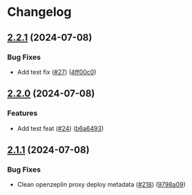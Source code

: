 # Changelog

## [2.2.1](https://github.com/Lilypad-Tech/test-lilypad-releases/compare/v2.2.0...v2.2.1) (2024-07-08)


### Bug Fixes

* Add test fix ([#27](https://github.com/Lilypad-Tech/test-lilypad-releases/issues/27)) ([4ff00c0](https://github.com/Lilypad-Tech/test-lilypad-releases/commit/4ff00c097db9f76cbe35205b7c4d2230f2d36145))

## [2.2.0](https://github.com/Lilypad-Tech/test-lilypad-releases/compare/v2.1.1...v2.2.0) (2024-07-08)


### Features

* Add test feat ([#24](https://github.com/Lilypad-Tech/test-lilypad-releases/issues/24)) ([b6a6493](https://github.com/Lilypad-Tech/test-lilypad-releases/commit/b6a6493137285721b943a5a76a1558625daf834a))

## [2.1.1](https://github.com/Lilypad-Tech/test-lilypad-releases/compare/v2.1.0...v2.1.1) (2024-07-08)


### Bug Fixes

* Clean openzeplin proxy deploy metadata ([#218](https://github.com/Lilypad-Tech/test-lilypad-releases/issues/218)) ([9798a09](https://github.com/Lilypad-Tech/test-lilypad-releases/commit/9798a09058ab98e9f2a5cfe3e3bbd4e1bc94a614))
